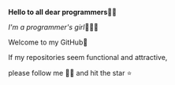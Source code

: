 


**Hello to all dear programmers**👋🏻 

*I'm a programmer's girl*👩🏻‍💻

Welcome to my GitHub💙

If my repositories seem functional and attractive,

please follow me 🙌🏻 and hit the star ⭐️
